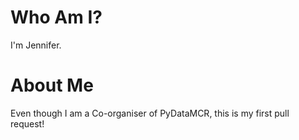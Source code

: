 # Who Am I?
I'm Jennifer. 

# About Me
Even though I am a Co-organiser of PyDataMCR, this is my first pull request! 

